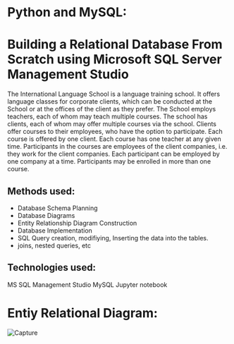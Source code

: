# Python and MySQL:


# Building a Relational Database From Scratch using Microsoft SQL Server Management Studio 

The International Language School is a language training school.
It offers language classes for corporate clients, which can be conducted at the School or at the offices of the client as they prefer.
The School employs teachers, each of whom may teach multiple courses.
The school has clients, each of whom may offer multiple courses via the school. Clients offer courses to their employees, who have the option to participate.
Each course is offered by one client. Each course has one teacher at any given time.
Participants in the courses are employees of the client companies, i.e. they work for the client companies. Each participant can be employed by one company at a time. Participants may be enrolled in more than one course.
 
## Methods used: 

- Database Schema Planning
- Database Diagrams
- Entity Relationship Diagram Construction
- Database Implementation
- SQL Query creation, modifiying, Inserting the data into the tables. 
- joins, nested queries, etc

## Technologies used:
MS SQL Management Studio 
MySQL
Jupyter notebook


# Entiy Relational Diagram: 

![Capture](https://user-images.githubusercontent.com/43942029/121776581-ad9ad500-cb5b-11eb-98a4-115cc371eadf.PNG)

